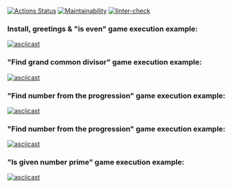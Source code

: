 [![Actions Status](https://github.com/onedealmaker/frontend-project-lvl1/workflows/hexlet-check/badge.svg)](https://github.com/onedealmaker/frontend-project-lvl1/actions)
[![Maintainability](https://api.codeclimate.com/v1/badges/dacce9be629a6ab1d32b/maintainability)](https://codeclimate.com/github/onedealmaker/frontend-project-lvl1/maintainability)
[![linter-check](https://github.com/onedealmaker/frontend-project-lvl1/actions/workflows/linter-check.yml/badge.svg)](https://github.com/onedealmaker/frontend-project-lvl1/actions/workflows/linter-check.yml)
### Install, greetings & "is even" game execution example:
[![asciicast](https://asciinema.org/a/425959.svg)](https://asciinema.org/a/425959)
### "Find grand common divisor" game execution example:
[![asciicast](https://asciinema.org/a/425961.svg)](https://asciinema.org/a/425961)
### "Find number from the progression" game execution example:
[![asciicast](https://asciinema.org/a/425965.svg)](https://asciinema.org/a/425965)
### "Find number from the progression" game execution example:
[![asciicast](https://asciinema.org/a/425965.svg)](https://asciinema.org/a/425965)
### "Is given number prime" game execution example:
[![asciicast](https://asciinema.org/a/425966.svg)](https://asciinema.org/a/425966)

